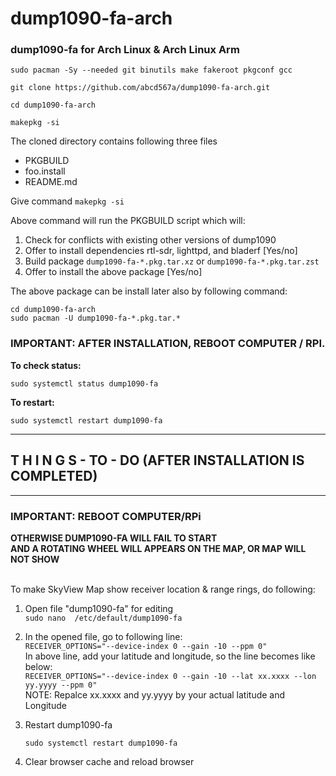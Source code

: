 # dump1090-fa-arch

### dump1090-fa for Arch Linux & Arch Linux Arm

```
sudo pacman -Sy --needed git binutils make fakeroot pkgconf gcc 

git clone https://github.com/abcd567a/dump1090-fa-arch.git

cd dump1090-fa-arch

makepkg -si

```

The cloned directory contains following three files

- PKGBUILD
- foo.install
- README.md

Give command `makepkg -si `

Above command will run the PKGBUILD script which will: 

1. Check for conflicts with existing other versions of dump1090
2. Offer to install dependencies rtl-sdr, lighttpd, and bladerf [Yes/no]
3. Build package `dump1090-fa-*.pkg.tar.xz` or `dump1090-fa-*.pkg.tar.zst`
4. Offer to install the above package [Yes/no]

The above package can be install later also by following command:
```
cd dump1090-fa-arch 
sudo pacman -U dump1090-fa-*.pkg.tar.*
```
### IMPORTANT: AFTER INSTALLATION, REBOOT COMPUTER / RPI.

**To check status:**
```
sudo systemctl status dump1090-fa
```

**To restart:**
```
sudo systemctl restart dump1090-fa
```

***
##  T H I N G S - TO -  DO (AFTER INSTALLATION IS COMPLETED)
***

### IMPORTANT: REBOOT COMPUTER/RPi
**OTHERWISE DUMP1090-FA WILL FAIL TO START** </br>
**AND A ROTATING WHEEL WILL APPEARS ON THE MAP, OR MAP WILL NOT SHOW** </br></br>



To make SkyView Map show receiver location & range rings, do following: </br>

1. Open file "dump1090-fa" for editing  </br>
    `sudo nano  /etc/default/dump1090-fa`  </br>

2. In the opened file, go to following line: </br>
    `RECEIVER_OPTIONS="--device-index 0 --gain -10 --ppm 0"`  </br>
    In above line, add your latitude and longitude, so the line becomes like below:  </br>
    `RECEIVER_OPTIONS="--device-index 0 --gain -10 --lat xx.xxxx --lon yy.yyyy --ppm 0"`  </br>
    NOTE: Repalce xx.xxxx and yy.yyyy by your actual latitude and Longitude  </br>

3. Restart dump1090-fa </br>

    `sudo systemctl restart dump1090-fa `  </br>

4. Clear browser cache and reload browser </br></br>
